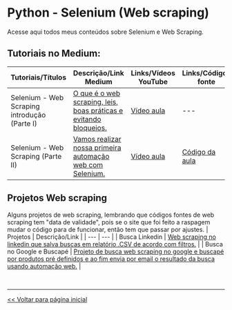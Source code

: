 # Python - Selenium (Web scraping)
Acesse aqui todos meus conteúdos sobre Selenium e Web Scraping.

## Tutoriais no Medium:
| Tutoriais/Títulos    | Descrição/Link Medium  | Links/Vídeos YouTube | Links/Códigos fonte |
| --- | --- | --- | --- |
| Selenium - Web Scraping introdução (Parte I) | [O que é o web scraping, leis, boas práticas e evitando bloqueios.](https://medium.com/@dev.daniel.amorim/python-selenium-web-scraping-i-2754b4fe94cb) | [Vídeo aula](https://youtu.be/Nbr0mB70-MI) | --- |
| Selenium - Web Scraping (Parte II) | [Vamos realizar nossa primeira automação web com Selenium.](https://medium.com/@dev.daniel.amorim/python-selenium-web-scraping-ii-8a7c20d85c65) | [Vídeo aula](https://youtu.be/SdN0VzICR4Y) | [Código da aula](https://github.com/dev-daniel-amorim/Python-Selenium-Aula-II/blob/main/main.py) |

## Projetos Web scraping
Alguns projetos de web scraping, lembrando que códigos fontes de web scraping tem "data de validade", pois se o site que foi feito a raspagem mudar o código para de funcionar, então tem que passar por ajustes.
| Projetos  | Descrição/Link  |
| --- | --- |
| Busca Linkedin | [Web scraping no linkedin que salva buscas em relatório .CSV de acordo com filtros.](https://github.com/dev-daniel-amorim/WS-Projeto-Busca-Linkedin/blob/main/README.md)  |
| Busca no Google e Buscapé | [Projeto de busca web scraping no google e buscapé por produtos pré definidos e ao fim envia por email o resultado da busca usando automação web.](https://github.com/dev-daniel-amorim/WS---Projeto-Google-e-Buscape)  |

<br>
<hr>

[<< Voltar para página inicial](https://github.com/dev-daniel-amorim)
